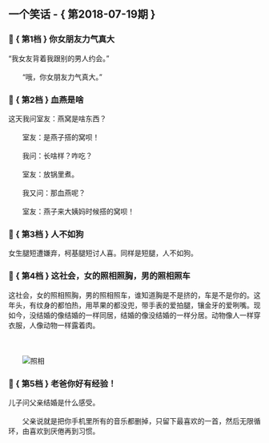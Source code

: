 ## 一个笑话 - { 第2018-07-19期 }
</hr>

### :jack_o_lantern: { 第1档 } 你女朋友力气真大
“我女友背着我跟别的男人约会。”<br/><br/>　　“哦，你女朋友力气真大。”


### :jack_o_lantern: { 第2档 } 血燕是啥
这天我问室友：燕窝是啥东西？<br/><br/>　　室友：是燕子搭的窝呗！<br/><br/>　　我问：长啥样？咋吃？<br/><br/>　　室友：放锅里煮。<br/><br/>　　我又问：那血燕呢？<br/><br/>　　室友：燕子来大姨妈时候搭的窝呗！


### :jack_o_lantern: { 第3档 } 人不如狗
女生腿短遭嫌弃，柯基腿短讨人喜。同样是短腿，人不如狗。


### :jack_o_lantern: { 第4档 } 这社会，女的照相照胸，男的照相照车
这社会，女的照相照胸，男的照相照车，谁知道胸是不是挤的，车是不是你的。这年头，有纹身的都怕热，用苹果的都没兜，带手表的爱拍腿，镶金牙的爱咧嘴。现如今，没结婚的像结婚的一样同居，结婚的像没结婚的一样分居。动物像人一样穿衣服，人像动物一样露着肉。<br/><br/><br/><br/>　　<img src=http://down.laifudao.com/wangwen/x/80819_1.gif alt=照相 />


### :jack_o_lantern: { 第5档 } 老爸你好有经验！
儿子问父亲结婚是什么感受。<br/><br/>　　父亲说就是把你手机里所有的音乐都删掉，只留下最喜欢的一首，然后无限循环，由喜欢到厌倦再到习惯。

